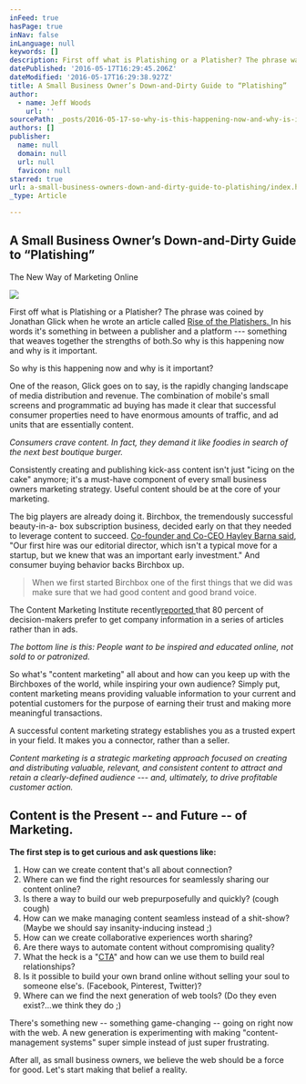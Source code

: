 ```yaml
---
inFeed: true
hasPage: true
inNav: false
inLanguage: null
keywords: []
description: First off what is Platishing or a Platisher? The phrase was coined by Jonathan Glick when he wrote an article called Rise of the Platishers. In his words it’s something in between a publisher and a platform — something that weaves together the strengths of both.So why is this happening now and why is it important.
datePublished: '2016-05-17T16:29:45.206Z'
dateModified: '2016-05-17T16:29:38.927Z'
title: A Small Business Owner’s Down-and-Dirty Guide to “Platishing”
author:
  - name: Jeff Woods
    url: ''
sourcePath: _posts/2016-05-17-so-why-is-this-happening-now-and-why-is-it-important.md
authors: []
publisher:
  name: null
  domain: null
  url: null
  favicon: null
starred: true
url: a-small-business-owners-down-and-dirty-guide-to-platishing/index.html
_type: Article

---
```

<article style=""><h1>A Small Business Owner’s Down-and-Dirty Guide to “Platishing”</h1><p>The New Way of Marketing Online</p><img src="https://s3-us-west-2.amazonaws.com/the-grid-img/p/cd82aa83ffeb8d67ce6bbf162a156302e4fbc53d.jpg" /></article>

First off what is Platishing or a Platisher? The phrase was coined by Jonathan Glick when he wrote an article called [Rise of the Platishers. ][0]In his words it's something in between a publisher and a platform --- something that weaves together the strengths of both.So why is this happening now and why is it important.

So why is this happening now and why is it important?

One of the reason, Glick goes on to say, is the rapidly changing landscape of media distribution and revenue. The combination of mobile's small screens and programmatic ad buying has made it clear that successful consumer properties need to have enormous amounts of traffic, and ad units that are essentially content.

_Consumers crave content. In fact, they demand it like foodies in search of the next best boutique burger._

Consistently creating and publishing kick-ass content isn't just "icing on the cake" anymore; it's a must-have component of every small business owners marketing strategy. Useful content should be at the core of your marketing.

The big players are already doing it. Birchbox, the tremendously successful beauty-in-a- box subscription business, decided early on that they needed to leverage content to succeed. [Co-founder and Co-CEO Hayley Barna said][1], "Our first hire was our editorial director, which isn't a typical move for a startup, but we knew that was an important early investment." And consumer buying behavior backs Birchbox up.

> When we first started Birchbox one of the first things that we did was make sure that we had good content and good brand voice.

The Content Marketing Institute recently[reported ][2]that 80 percent of decision-makers prefer to get company information in a series of articles rather than in ads.

_The bottom line is this: People want to be inspired and educated online, not sold to or patronized._

So what's "content marketing" all about and how can you keep up with the Birchboxes of the world, while inspiring your own audience? Simply put, content marketing means providing valuable information to your current and potential customers for the purpose of earning their trust and making more meaningful transactions.

A successful content marketing strategy establishes you as a trusted expert in your field. It makes you a connector, rather than a seller.

_Content marketing is a strategic marketing approach focused on creating and distributing valuable, relevant, and consistent content to attract and retain a clearly-defined audience --- and, ultimately, to drive profitable customer action._

## Content is the Present -- and Future -- of Marketing.

**The first step is to get curious and ask questions like:**

1. How can we create content that's all about connection?
2. Where can we find the right resources for seamlessly sharing our content online?
3. Is there a way to build our web prepurposefully and quickly? (cough cough)
4. How can we make managing content seamless instead of a shit-show? (Maybe we should say insanity-inducing instead ;)
5. How can we create collaborative experiences worth sharing?
6. Are there ways to automate content without compromising quality?
7. What the heck is a "[CTA][3]" and how can we use them to build real relationships?
8. Is it possible to build your own brand online without selling your soul to someone else's. (Facebook, Pinterest, Twitter)?
9. Where can we find the next generation of web tools? (Do they even exist?...we think they do ;)

There's something new -- something game-changing -- going on right now with the web. A new generation is experimenting with making "content-management systems" super simple instead of just super frustrating.

After all, as small business owners, we believe the web should be a force for good. Let's start making that belief a reality.

[0]: http://www.recode.net/2014/2/7/11623214/rise-of-the-platishers#lf_comment=136566982
[1]: http://www.forbes.com/sites/hollieslade/2014/06/02/the-pitch-that-launched-birchbox-the-485m-stuff-in-a-box-business/#5ba77881339b
[2]: http://contentmarketinginstitute.com/2015/03/buy-in-conversation-content-marketing/
[3]: https://en.wikipedia.org/wiki/Call_to_action_(marketing)